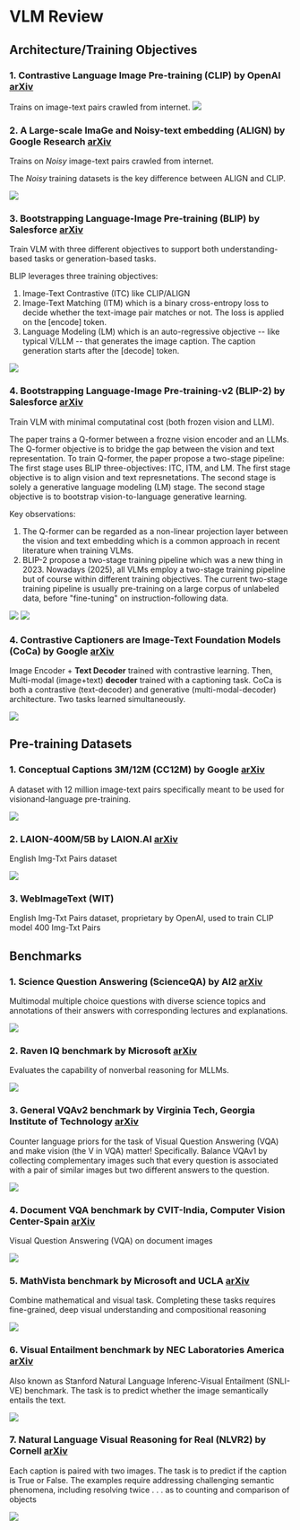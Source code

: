 # VLM Review

## Architecture/Training Objectives

### 1. Contrastive Language Image Pre-training (CLIP) by OpenAI [arXiv](https://arxiv.org/abs/2103.00020)
Trains on image-text pairs crawled from internet. 
![](./imgs/clip_openai.png)

### 2. A Large-scale ImaGe and Noisy-text embedding (ALIGN) by Google Research [arXiv](https://arxiv.org/abs/2102.05918)
Trains on _Noisy_ image-text pairs crawled from internet. 

The _Noisy_ training datasets is the key difference between ALIGN and CLIP.

![](./imgs/align_google.png)


### 3. Bootstrapping Language-Image Pre-training (BLIP) by Salesforce [arXiv](https://arxiv.org/abs/2201.12086)
Train VLM with three different objectives to support both understanding-based tasks
or generation-based tasks. 

BLIP leverages three training objectives:
1. Image-Text Contrastive (ITC) like CLIP/ALIGN
2. Image-Text Matching (ITM) which is a binary cross-entropy loss to decide whether the text-image pair matches or not. The loss is applied on the [encode] token.
3. Language Modeling (LM) which is an auto-regressive objective -- like typical V/LLM -- that generates the image caption. The caption generation starts after the [decode] token.

![](./imgs/blip_salesforce.png)

### 4. Bootstrapping Language-Image Pre-training-v2 (BLIP-2) by Salesforce [arXiv](https://arxiv.org/abs/2301.12597)
Train VLM with minimal computatinal cost (both frozen vision and LLM). 

The paper trains a Q-former between a frozne vision encoder and an LLMs. The Q-former objective is to bridge the gap between the vision and text representation. To train Q-former, the paper propose a two-stage pipeline: The first stage uses BLIP three-objectives: ITC, ITM, and LM. The first stage objective is to align vision and text represnetations. The second stage is solely a generative language modeling (LM) stage. The second stage objective is to bootstrap vision-to-language generative learning. 

Key observations: 
1. The Q-former can be regarded as a non-linear projection layer between the vision and text embedding which is a common approach in recent literature when training VLMs. 
2. BLIP-2 propose a two-stage training pipeline which was a new thing in 2023. Nowadays (2025), all VLMs employ a two-stage training pipeline but of course within different training objectives. The current two-stage training pipeline is usually pre-training on a large corpus of unlabeled data, before "fine-tuning" on instruction-following data.
 

![](./imgs/blip2_1_salesforce.png)
![](./imgs/blip2_2_salesforce.png)

### 4. Contrastive Captioners are Image-Text Foundation Models (CoCa) by Google [arXiv](https://arxiv.org/abs/2205.01917)

Image Encoder + **Text Decoder** trained with contrastive learning. Then, Multi-modal (image+text) **decoder** trained with a captioning task. CoCa is both a contrastive (text-decoder) and generative (multi-modal-decoder) architecture. Two tasks learned simultaneously.


![](./imgs/coca_google.png)

## Pre-training Datasets

### 1.  Conceptual Captions 3M/12M (CC12M) by Google [arXiv](https://arxiv.org/abs/2102.08981)

A dataset with 12 million image-text pairs specifically meant to be used for visionand-language pre-training.

![](./imgs/cc12m_google.png)

### 2. LAION-400M/5B by LAION.AI [arXiv](https://arxiv.org/abs/2210.08402)

English Img-Txt Pairs dataset

![](./imgs/laion_laion.png)

### 3. WebImageText (WIT)

English Img-Txt Pairs dataset, proprietary by OpenAI, used to train CLIP model
400 Img-Txt Pairs

## Benchmarks

### 1. Science Question Answering (ScienceQA) by AI2 [arXiv](https://arxiv.org/abs/2209.09513)

Multimodal multiple choice questions with diverse science topics and annotations of their answers with corresponding lectures and explanations. 


![](./imgs/science_ai2.png)

### 2. Raven IQ benchmark by Microsoft [arXiv](https://arxiv.org/abs/2302.14045)

Evaluates the capability of nonverbal reasoning for MLLMs.

![](./imgs/ravenIQ_microsoft.png)


### 3. General VQAv2 benchmark by Virginia Tech, Georgia Institute of Technology [arXiv](https://arxiv.org/abs/1612.00837)

Counter language priors for the task of Visual Question Answering (VQA) and make vision (the V in VQA) matter! Specifically. Balance VQAv1 by collecting complementary images such that every question is associated with a pair of similar images but two different answers to the question.

![](./imgs/vqav2_vt.png)


### 4. Document VQA benchmark by CVIT-India, Computer Vision Center-Spain [arXiv](https://arxiv.org/abs/2007.00398)

Visual Question Answering (VQA) on document images

![](./imgs/docVQA_cvit.png)


### 5. MathVista benchmark by Microsoft and UCLA [arXiv](https://arxiv.org/abs/2310.02255)

Combine mathematical and visual task. Completing these tasks requires fine-grained, deep visual understanding and compositional reasoning

![](./imgs/mathVista_UCLA_microsoft.png)


### 6. Visual Entailment benchmark by NEC Laboratories America [arXiv](https://arxiv.org/abs/1901.06706)

Also known as Stanford Natural Language Inferenc-Visual Entailment (SNLI-VE) benchmark. The task is to predict whether the image semantically entails the text.

![](./imgs/VE_nec.png)

### 7. Natural Language Visual Reasoning for Real (NLVR2) by Cornell [arXiv](https://arxiv.org/abs/1811.00491)

Each caption is paired with two images. The task is to predict if the caption is True or False. The examples require addressing challenging semantic phenomena, including resolving twice . . . as to counting and comparison of objects

![](./imgs/NLVR2_cornell.png)


